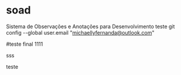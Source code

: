 # soad
Sistema de Observações e Anotações para Desenvolvimento
teste
git config --global user.email "michaellyfernanda@outlook.com" 


#teste final 1111

sss


teste